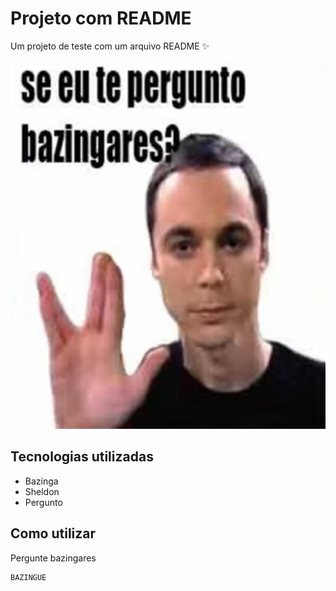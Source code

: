 # Projeto com README
Um projeto de teste com um arquivo README ✨
[<img src="./Bazingares.jpg">](https://imgb.ifunny.co/images/3ba65cf24e280a8d80657ca83a5732cf7bc31ad31cebfee3047da93a62435802_1.webp)

## Tecnologias utilizadas
- Bazinga
- Sheldon
- Pergunto
## Como utilizar
Pergunte bazingares
```
BAZINGUE
```
